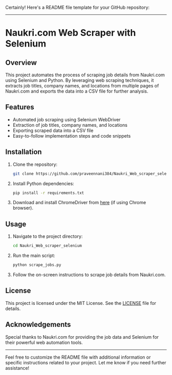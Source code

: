 Certainly! Here's a README file template for your GitHub repository:

---

# Naukri.com Web Scraper with Selenium

## Overview
This project automates the process of scraping job details from Naukri.com using Selenium and Python. By leveraging web scraping techniques, it extracts job titles, company names, and locations from multiple pages of Naukri.com and exports the data into a CSV file for further analysis.

## Features
- Automated job scraping using Selenium WebDriver
- Extraction of job titles, company names, and locations
- Exporting scraped data into a CSV file
- Easy-to-follow implementation steps and code snippets

## Installation
1. Clone the repository:
   ```bash
   git clone https://github.com/praveennani384/Naukri_Web_scraper_selenium.git
   ```
2. Install Python dependencies:
   ```bash
   pip install -r requirements.txt
   ```
3. Download and install ChromeDriver from [here](https://chromedriver.chromium.org/downloads) (if using Chrome browser).

## Usage
1. Navigate to the project directory:
   ```bash
   cd Naukri_Web_scraper_selenium
   ```
2. Run the main script:
   ```bash
   python scrape_jobs.py
   ```
3. Follow the on-screen instructions to scrape job details from Naukri.com.

## License
This project is licensed under the MIT License. See the [LICENSE](LICENSE) file for details.

## Acknowledgements
Special thanks to Naukri.com for providing the job data and Selenium for their powerful web automation tools.

---

Feel free to customize the README file with additional information or specific instructions related to your project. Let me know if you need further assistance!
